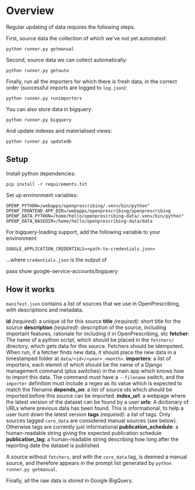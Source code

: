 # Overview

Regular updating of data requires the following steps.

First, source data the collection of which we've not yet automated:

    python runner.py getmanual

Second, source data we can collect automatically:

    python runner.py getauto

Finally, run all the importers for which there is fresh data, in the
correct order (successful imports are logged to `log.json`):

    python runner.py runimporters

You can also store data in bigquery:

    python runner.py bigquery

And update indexes and materialised views:

    python runner.py updatedb

## Setup

Install python dependencies:

    pip install -r requirements.txt

Set up environment variables:

    OPENP_PYTHON=/webapps/openprescribing/.venv/bin/python"
    OPENP_FRONTEND_APP_DIR=/webapps/openprescribing/openprescribing
    OPENP_DATA_PYTHON=/home/hello/openprescribing-data/.venv/bin/python"
    OPENP_DATA_BASEDIR=/home/hello/openprescribing-data/data

For bigquery-loading support, add the following variable to your environment:

    GOOGLE_APPLICATION_CREDENTIALS=<path-to-credentials.json>

...where `credentials.json` is the output of

   pass show google-service-accounts/bigquery



## How it works

`manifest.json` contains a list of sources that we use in
OpenPrescribing, with descriptions and metadata.

**id** *(required)*: a unique id for this source
**title** *(required)*: short title for the source
**description** *(required)*: description of the source, including important features, rationale for including it in OpenPrescribing, etc
**fetcher**: The name of a python script, which should be placed in the `fetchers/` directory, which gets data for this source. Fetchers should be idempotent. When run, if a fetcher finds new data, it should place the new data in a timestamped folder at `data/<id>/<year>_<month>`.
**importers**: a list of importers, each elemnt of which should be the name of a Django management command (plus switches) in the main app which knows how to import this data. The command must have a `--filename` switch, and the `importer` definition must include a regex as its value which is expected to match the filename
**depends_on**: a list of source ids which should be imported before this source can be imported.
**index_url**: a webpage where the latest version of the dataset can be found by a user
**urls**: A dictionary of URLs where previous data has been found. This is informational, to help a user hunt down the latest version
**tags** *(required)*: a list of tags. Only sources tagged `core_data` are considered manual sources (see below). Otherwise tags are currently just informational
**publication_schedule**: a human-readable string giving the expected publication schedule
**publication_lag**: a human-readable string describing how long after the reporting date the dataset is published

A source without `fetchers`, and with the `core_data` tag, is deemed a
manual source, and therefore appears in the prompt list generated by
`python runner.py getmanual`.

Finally, all the raw data is stored in Google BigQuery.
